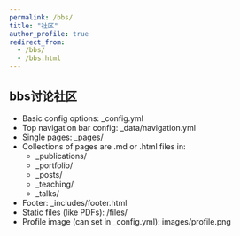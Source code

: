 ```yaml
---
permalink: /bbs/
title: "社区"
author_profile: true
redirect_from: 
  - /bbs/
  - /bbs.html
---
```




## bbs讨论社区

* Basic config options: _config.yml
* Top navigation bar config: _data/navigation.yml
* Single pages: _pages/
* Collections of pages are .md or .html files in:
  * _publications/
  * _portfolio/
  * _posts/
  * _teaching/
  * _talks/
* Footer: _includes/footer.html
* Static files (like PDFs): /files/
* Profile image (can set in _config.yml): images/profile.png


